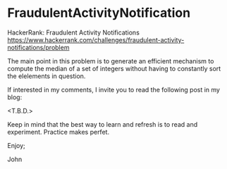# FraudulentActivityNotification
HackerRank: Fraudulent Activity Notifications
https://www.hackerrank.com/challenges/fraudulent-activity-notifications/problem

The main point in this problem is to generate an efficient mechanism
to compute the median of a set of integers without having to
constantly sort the elelements in question.

If interested in my comments, I invite you to read the following post in my blog:

<T.B.D.>

Keep in mind that the best way to learn and refresh is to read and experiment.
Practice makes perfet.

Enjoy;

John
